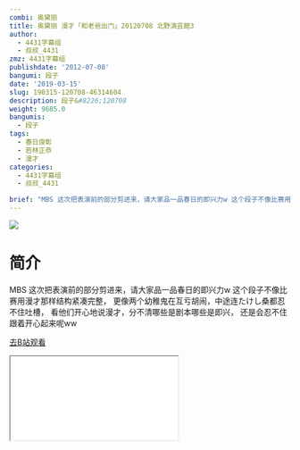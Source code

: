 ```yaml
---
combi: 奥黛丽
title: 奥黛丽 漫才「和老爸出门」20120708 北野演芸館3
author:
  - 4431字幕组
  - 叔叔_4431
zmz: 4431字幕组
publishdate: '2012-07-08'
bangumi: 段子
date: '2019-03-15'
slug: 190315-120708-46314604
description: 段子&#8226;120708
weight: 9685.0
bangumis:
  - 段子
tags:
  - 春日俊彰
  - 若林正恭
  - 漫才
categories:
  - 4431字幕组
  - 叔叔_4431

brief: "MBS 这次把表演前的部分剪进来，请大家品一品春日的即兴力w 这个段子不像比赛用漫才那样结构紧凑完整， 更像两个幼稚鬼在互亏胡闹，中途连たけし桑都忍不住吐槽， 看他们开心地说漫才，分不清哪些是剧本哪些是即兴， 还是会忍不住跟着开心起来呢ww"
---
```

![](https://i.imgur.com/6oOP5D3.jpg)
# 简介  
MBS
这次把表演前的部分剪进来，请大家品一品春日的即兴力w
这个段子不像比赛用漫才那样结构紧凑完整，
更像两个幼稚鬼在互亏胡闹，中途连たけし桑都忍不住吐槽，
看他们开心地说漫才，分不清哪些是剧本哪些是即兴，
还是会忍不住跟着开心起来呢ww  

[去B站观看](https://www.bilibili.com/video/av46314604/)
<div class ="resp-container"><iframe class="testiframe" src="//player.bilibili.com/player.html?aid=46314604"", scrolling="no", allowfullscreen="true" > </iframe></div> 
